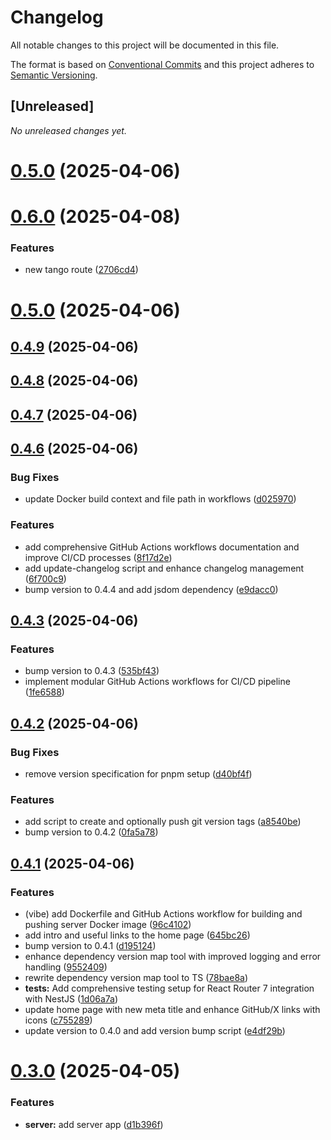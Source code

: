 # Changelog

All notable changes to this project will be documented in this file.

The format is based on [Conventional Commits](https://www.conventionalcommits.org/en/v1.0.0/)
and this project adheres to [Semantic Versioning](https://semver.org/spec/v2.0.0.html).

## [Unreleased]

_No unreleased changes yet._

# [0.5.0](https://github.com/cbnsndwch/react-router-nest/compare/v0.4.9...v0.5.0) (2025-04-06)

# [0.6.0](https://github.com/cbnsndwch/react-router-nest/compare/v0.5.0...v0.6.0) (2025-04-08)

### Features

* new tango route ([2706cd4](https://github.com/cbnsndwch/react-router-nest/commit/2706cd4fe8d91d1964a22bc40a517b7c28373b02))

# [0.5.0](https://github.com/cbnsndwch/react-router-nest/compare/v0.4.9...v0.5.0) (2025-04-06)

## [0.4.9](https://github.com/cbnsndwch/react-router-nest/compare/v0.4.8...v0.4.9) (2025-04-06)

## [0.4.8](https://github.com/cbnsndwch/react-router-nest/compare/v0.4.7...v0.4.8) (2025-04-06)

## [0.4.7](https://github.com/cbnsndwch/react-router-nest/compare/v0.4.6...v0.4.7) (2025-04-06)

## [0.4.6](https://github.com/cbnsndwch/react-router-nest/compare/v0.4.5...v0.4.6) (2025-04-06)

### Bug Fixes

* update Docker build context and file path in workflows ([d025970](https://github.com/cbnsndwch/react-router-nest/commit/d0259707e436331763ba365dab5948efe75f42fd))

### Features

* add comprehensive GitHub Actions workflows documentation and improve CI/CD processes ([8f17d2e](https://github.com/cbnsndwch/react-router-nest/commit/8f17d2ee434ec5641984a0cc7a72078d8ddf8124))
* add update-changelog script and enhance changelog management ([6f700c9](https://github.com/cbnsndwch/react-router-nest/commit/6f700c9af20042cb6a9cbf002d4be82fd9e5d35c))
* bump version to 0.4.4 and add jsdom dependency ([e9dacc0](https://github.com/cbnsndwch/react-router-nest/commit/e9dacc07c38b6a848784c74a7ab50cfbda7bc97d))

## [0.4.3](https://github.com/cbnsndwch/react-router-nest/compare/v0.4.2...v0.4.3) (2025-04-06)

### Features

* bump version to 0.4.3 ([535bf43](https://github.com/cbnsndwch/react-router-nest/commit/535bf4314a5b47450dd2ec23610cfcb8a1859875))
* implement modular GitHub Actions workflows for CI/CD pipeline ([1fe6588](https://github.com/cbnsndwch/react-router-nest/commit/1fe658899ab21497970a04dadb599c1007f10530))

## [0.4.2](https://github.com/cbnsndwch/react-router-nest/compare/v0.4.1...v0.4.2) (2025-04-06)

### Bug Fixes

* remove version specification for pnpm setup ([d40bf4f](https://github.com/cbnsndwch/react-router-nest/commit/d40bf4fce2f39e2fb81bdbb40920fd489a7da214))

### Features

* add script to create and optionally push git version tags ([a8540be](https://github.com/cbnsndwch/react-router-nest/commit/a8540be7a6438fd251541f151769c213d52d4419))
* bump version to 0.4.2 ([0fa5a78](https://github.com/cbnsndwch/react-router-nest/commit/0fa5a78690a6adb79cb1bd80f082adf50580c4ab))

## [0.4.1](https://github.com/cbnsndwch/react-router-nest/compare/v0.4.0...v0.4.1) (2025-04-06)

### Features

* (vibe) add Dockerfile and GitHub Actions workflow for building and pushing server Docker image ([96c4102](https://github.com/cbnsndwch/react-router-nest/commit/96c41027a080c53dd2e036f11e3fd2b73f5ca14e))
* add intro and useful links to the home page ([645bc26](https://github.com/cbnsndwch/react-router-nest/commit/645bc2610c4103e9cc6306ce52a0910063db5b53))
* bump version to 0.4.1 ([d195124](https://github.com/cbnsndwch/react-router-nest/commit/d195124f3f5ac3f739020ccfb8c1cfa6e24eb16e))
* enhance dependency version map tool with improved logging and error handling ([9552409](https://github.com/cbnsndwch/react-router-nest/commit/95524091075e7b07cc528189a7b3749830e85d90))
* rewrite dependency version map tool to TS ([78bae8a](https://github.com/cbnsndwch/react-router-nest/commit/78bae8a3cdf6b733a92547ee01de3a76057ad37d))
* **tests:** Add comprehensive testing setup for React Router 7 integration with NestJS ([1d06a7a](https://github.com/cbnsndwch/react-router-nest/commit/1d06a7abbf18a1093f24c830abaa67d7800bcf58))
* update home page with new meta title and enhance GitHub/X links with icons ([c755289](https://github.com/cbnsndwch/react-router-nest/commit/c755289ed58067c551c92583a000d5e9402d5390))
* update version to 0.4.0 and add version bump script ([e4df29b](https://github.com/cbnsndwch/react-router-nest/commit/e4df29be3dad1027ae03e95cb4079a9c2c9f4226))

# [0.3.0](https://github.com/cbnsndwch/react-router-nest/compare/d1b396fa288173f2546664f51d6c69712335fc67...v0.3.0) (2025-04-05)

### Features

* **server:** add server app ([d1b396f](https://github.com/cbnsndwch/react-router-nest/commit/d1b396fa288173f2546664f51d6c69712335fc67))